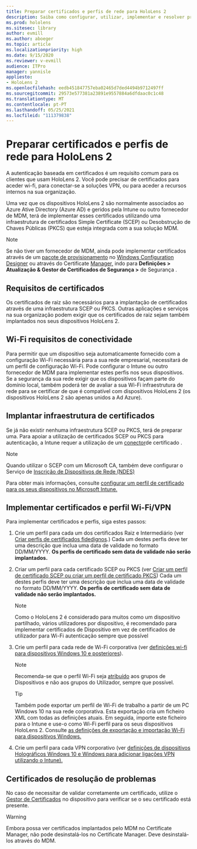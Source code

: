 ```yaml
---
title: Preparar certificados e perfis de rede para HoloLens 2
description: Saiba como configurar, utilizar, implementar e resolver problemas certificados para rede em dispositivos de realidade mista HoloLens 2.
ms.prod: hololens
ms.sitesec: library
author: evmill
ms.author: aboeger
ms.topic: article
ms.localizationpriority: high
ms.date: 9/15/2020
ms.reviewer: v-evmill
audience: ITPro
manager: yannisle
appliesto:
- HoloLens 2
ms.openlocfilehash: eedb451847757eba02465d7ded4494b9712497ff
ms.sourcegitcommit: 29573e577381a23891e9557884a6dfdaac0c1c48
ms.translationtype: MT
ms.contentlocale: pt-PT
ms.lasthandoff: 05/25/2021
ms.locfileid: "111379838"
---
```

# <a name="prepare-certificates-and-network-profiles-for-hololens-2"></a>Preparar certificados e perfis de rede para HoloLens 2

A autenticação baseada em certificados é um requisito comum para os clientes que usam HoloLens 2. Você pode precisar de certificados para aceder wi-fi, para conectar-se a soluções VPN, ou para aceder a recursos internos na sua organização.

Uma vez que os dispositivos HoloLens 2 são normalmente associados ao Azure Ative Directory (Azure AD) e geridos pela Intune ou outro fornecedor de MDM, terá de implementar esses certificados utilizando uma infraestrutura de certificados Simple Certificate (SCEP) ou Desobstrução de Chaves Públicas (PKCS) que esteja integrada com a sua solução MDM. 

>[!NOTE]
> Se não tiver um fornecedor de MDM, ainda pode implementar certificados através de um [pacote de provisionamento](https://docs.microsoft.com/hololens/hololens-provisioning#steps-for-creating-provisioning-packages) no [Windows Configuration Designer](https://www.microsoft.com/p/windows-configuration-designer/9nblggh4tx22?rtc=1&activetab=pivot:regionofsystemrequirementstab) ou através do Certificate [Manager,](https://docs.microsoft.com/hololens/certificate-manager) indo para **Definições > Atualização & Gestor de Certificados de Segurança >** de Segurança .

## <a name="certificate-requirements"></a>Requisitos de certificados
Os certificados de raiz são necessários para a implantação de certificados através de uma infraestrutura SCEP ou PKCS. Outras aplicações e serviços na sua organização podem exigir que os certificados de raiz sejam também implantados nos seus dispositivos HoloLens 2. 

## <a name="wi-fi-connectivity-requirements"></a>Wi-Fi requisitos de conectividade
Para permitir que um dispositivo seja automaticamente fornecido com a configuração Wi-Fi necessária para a sua rede empresarial, necessitará de um perfil de configuração Wi-Fi. Pode configurar o Intune ou outro fornecedor de MDM para implementar estes perfis nos seus dispositivos. Se a segurança da sua rede exigir que os dispositivos façam parte do domínio local, também poderá ter de avaliar a sua Wi-Fi infraestrutura de rede para se certificar de que é compatível com dispositivos HoloLens 2 (os dispositivos HoloLens 2 são apenas unidos a Ad Azure).

## <a name="deploy-certificate-infrastructure"></a>Implantar infraestrutura de certificados
Se já não existir nenhuma infraestrutura SCEP ou PKCS, terá de preparar uma. Para apoiar a utilização de certificados SCEP ou PKCS para autenticação, a Intune requer a utilização de um [conector](https://docs.microsoft.com/mem/intune/protect/certificate-connectors)de certificado .

> [!NOTE]
> Quando utilizar o SCEP com um Microsoft CA, também deve configurar o Serviço de [Inscrição de Dispositivos de Rede (NDES)](https://docs.microsoft.com/mem/intune/protect/certificates-scep-configure#set-up-ndes)

Para obter mais informações, consulte [configurar um perfil de certificado para os seus dispositivos no Microsoft Intune.](https://docs.microsoft.com/intune/certificates-configure)

## <a name="deploy-certificates-and-wi-fivpn-profile"></a>Implementar certificados e perfil Wi-Fi/VPN
Para implementar certificados e perfis, siga estes passos:
1.  Crie um perfil para cada um dos certificados Raiz e Intermediário (ver [Criar perfis de certificados fidedignos](https://docs.microsoft.com/intune/protect/certificates-configure#create-trusted-certificate-profiles).) Cada um destes perfis deve ter uma descrição que inclua uma data de validade no formato DD/MM/YYYY. **Os perfis de certificado sem data de validade não serão implantados.**
1.  Criar um perfil para cada certificado SCEP ou PKCS (ver [Criar um perfil de certificado SCEP ou criar um perfil de certificado PKCS](https://docs.microsoft.com/intune/protect/certficates-pfx-configure#create-a-pkcs-certificate-profile)) Cada um destes perfis deve ter uma descrição que inclua uma data de validade no formato DD/MM/YYYY. **Os perfis de certificado sem data de validade não serão implantados.**

    > [!NOTE]
    > Como o HoloLens 2 é considerado para muitos como um dispositivo partilhado, vários utilizadores por dispositivo, é recomendado para implementar certificados de Dispositivo em vez de certificados de utilizador para Wi-Fi autenticação sempre que possível

3.  Crie um perfil para cada rede de Wi-Fi corporativa (ver [definições wi-fi para dispositivos Windows 10 e posteriores](https://docs.microsoft.com/intune/wi-fi-settings-windows)). 
    > [!NOTE]
    > Recomenda-se que o perfil Wi-Fi seja [atribuído](https://docs.microsoft.com/mem/intune/configuration/device-profile-assign) aos grupos de Dispositivos e não aos grupos do Utilizador, sempre que possível. 

    > [!TIP]
    > Também pode exportar um perfil de Wi-Fi de trabalho a partir de um PC Windows 10 na sua rede corporativa. Esta exportação cria um ficheiro XML com todas as definições atuais. Em seguida, importe este ficheiro para o Intune e use-o como Wi-Fi perfil para os seus dispositivos HoloLens 2. Consulte [as definições de exportação e importação Wi-Fi para dispositivos Windows.](https://docs.microsoft.com/mem/intune/configuration/wi-fi-settings-import-windows-8-1)

4.  Crie um perfil para cada VPN corporativo (ver [definições de dispositivos Holográficos Windows 10 e Windows para adicionar ligações VPN utilizando o Intune).](https://docs.microsoft.com/intune/vpn-settings-windows-10)

## <a name="troubleshooting-certificates"></a>Certificados de resolução de problemas

No caso de necessitar de validar corretamente um certificado, utilize o [Gestor de Certificados](certificate-manager.md) no dispositivo para verificar se o seu certificado está presente.  

>[!WARNING]
> Embora possa ver certificados implantados pelo MDM no Certificate Manager, não pode desinstalá-los no Certificate Manager. Deve desinstalá-los através do MDM.


